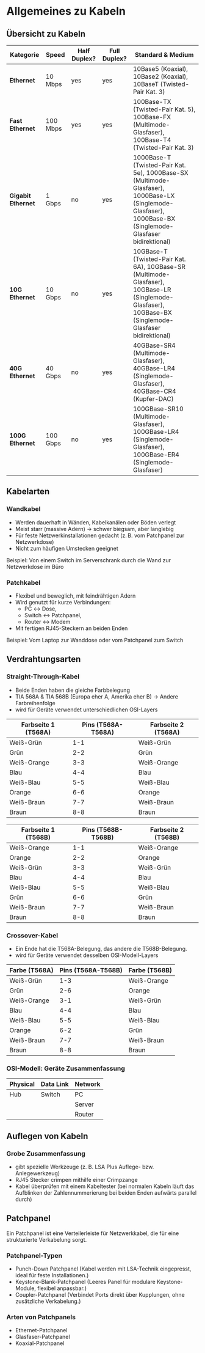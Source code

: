 # Allgemeines zu Kabeln

## Übersicht zu Kabeln

| **Kategorie**          | **Speed**  | **Half Duplex?** | **Full Duplex?** | **Standard & Medium**                   |
|-----------------------|------------|-----------------|-----------------|-----------------------------------------|
| **Ethernet**         | 10 Mbps     | yes             | yes             | 10Base5 (Koaxial), 10Base2 (Koaxial), 10BaseT (Twisted-Pair Kat. 3) |
| **Fast Ethernet**    | 100 Mbps    | yes             | yes             | 100Base-TX (Twisted-Pair Kat. 5), 100Base-FX (Multimode-Glasfaser), 100Base-T4 (Twisted-Pair Kat. 3) |
| **Gigabit Ethernet** | 1 Gbps      | no              | yes             | 1000Base-T (Twisted-Pair Kat. 5e), 1000Base-SX (Multimode-Glasfaser), 1000Base-LX (Singlemode-Glasfaser), 1000Base-BX (Singlemode-Glasfaser bidirektional) |
| **10G Ethernet**     | 10 Gbps     | no              | yes             | 10GBase-T (Twisted-Pair Kat. 6A), 10GBase-SR (Multimode-Glasfaser), 10GBase-LR (Singlemode-Glasfaser), 10GBase-BX (Singlemode-Glasfaser bidirektional) |
| **40G Ethernet**     | 40 Gbps     | no              | yes             | 40GBase-SR4 (Multimode-Glasfaser), 40GBase-LR4 (Singlemode-Glasfaser), 40GBase-CR4 (Kupfer-DAC) |
| **100G Ethernet**    | 100 Gbps    | no              | yes             | 100GBase-SR10 (Multimode-Glasfaser), 100GBase-LR4 (Singlemode-Glasfaser), 100GBase-ER4 (Singlemode-Glasfaser) |

## Kabelarten

### Wandkabel

- Werden dauerhaft in Wänden, Kabelkanälen oder Böden verlegt
- Meist starr (massive Adern) → schwer biegsam, aber langlebig
- Für feste Netzwerkinstallationen gedacht (z. B. vom Patchpanel zur Netzwerkdose)
- Nicht zum häufigen Umstecken geeignet

Beispiel: Von einem Switch im Serverschrank durch die Wand zur Netzwerkdose im Büro

### Patchkabel

- Flexibel und beweglich, mit feindrähtigen Adern
- Wird genutzt für kurze Verbindungen:
	- PC ↔ Dose,
    - Switch ↔ Patchpanel,
    - Router ↔ Modem
- Mit fertigen RJ45-Steckern an beiden Enden

Beispiel: Vom Laptop zur Wanddose oder vom Patchpanel zum Switch

## Verdrahtungsarten

### Straight-Through-Kabel

- Beide Enden haben die gleiche Farbbelegung
- TIA 568A & TIA 568B (Europa eher A, Amerika eher B) -> Andere Farbreihenfolge
- wird für Geräte verwendet unterschiedlichen OSI-Layers

| **Farbseite 1 (T568A)** | **Pins (T568A-T568A)** | **Farbseite 2 (T568A)** |
| ----------------------- | ---------------------- | ----------------------- |
| Weiß-Grün               | 1-1                    | Weiß-Grün               |
| Grün                    | 2-2                    | Grün                    |
| Weiß-Orange             | 3-3                    | Weiß-Orange             |
| Blau                    | 4-4                    | Blau                    |
| Weiß-Blau               | 5-5                    | Weiß-Blau               |
| Orange                  | 6-6                    | Orange                  |
| Weiß-Braun              | 7-7                    | Weiß-Braun              |
| Braun                   | 8-8                    | Braun                   |

| **Farbseite 1 (T568B)** | **Pins (T568B-T568B)** | **Farbseite 2 (T568B)** |
| ----------------------- | ---------------------- | ----------------------- |
| Weiß-Orange             | 1-1                    | Weiß-Orange             |
| Orange                  | 2-2                    | Orange                  |
| Weiß-Grün               | 3-3                    | Weiß-Grün               |
| Blau                    | 4-4                    | Blau                    |
| Weiß-Blau               | 5-5                    | Weiß-Blau               |
| Grün                    | 6-6                    | Grün                    |
| Weiß-Braun              | 7-7                    | Weiß-Braun              |
| Braun                   | 8-8                    | Braun                   |

### Crossover-Kabel

- Ein Ende hat die T568A-Belegung, das andere die T568B-Belegung.
- wird für Geräte verwendet desselben OSI-Modell-Layers

| **Farbe (T568A)** | **Pins (T568A-T568B)** | **Farbe (T568B)** |
| ----------------- | ---------------------- | ----------------- |
| Weiß-Grün         | 1-3                    | Weiß-Orange       |
| Grün              | 2-6                    | Orange            |
| Weiß-Orange       | 3-1                    | Weiß-Grün         |
| Blau              | 4-4                    | Blau              |
| Weiß-Blau         | 5-5                    | Weiß-Blau         |
| Orange            | 6-2                    | Grün              |
| Weiß-Braun        | 7-7                    | Weiß-Braun        |
| Braun             | 8-8                    | Braun             |

### OSI-Modell: Geräte Zusammenfassung

| **Physical** | **Data Link** | **Network** |
| ------------ | ------------- | ----------- |
| Hub          | Switch        | PC          |
|              |               | Server      |
|              |               | Router      |

## Auflegen von Kabeln

### Grobe Zusammenfassung

- gibt spezielle Werkzeuge (z. B. LSA Plus Auflege- bzw. Anlegewerkzeug)
- RJ45 Stecker crimpen mithilfe einer Crimpzange
- Kabel überprüfen mit einem Kabeltester (bei normalen Kabeln läuft das Aufblinken der Zahlennummerierung bei beiden Enden aufwärts parallel durch)

## Patchpanel

Ein Patchpanel ist eine Verteilerleiste für Netzwerkkabel, die für eine strukturierte Verkabelung sorgt.

### Patchpanel-Typen

- Punch-Down Patchpanel (Kabel werden mit LSA-Technik eingepresst, ideal für feste Installationen.)
- Keystone-Blank-Patchpanel (Leeres Panel für modulare Keystone-Module, flexibel anpassbar.)
- Coupler-Patchpanel (Verbindet Ports direkt über Kupplungen, ohne zusätzliche Verkabelung.)

### Arten von Patchpanels

- Ethernet-Patchpanel
- Glasfaser-Patchpanel
- Koaxial-Patchpanel
